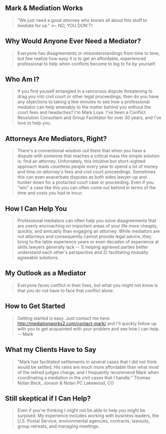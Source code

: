 ## Mark & Mediation Works ##
  > "We just need a good attorney who knows all about this stuff to mediate for us." <-- NO, YOU DON'T!

## Why Would Anyone Ever Need a Mediator? ##
  > Everyone has disagreements or misunderstandings from time to time, but few realize how easy it is to get an affordable, experienced professional to help when conflicts become to big to fix by yourself.

## Who Am I? ##
  > If you find youself entangled in a rancorous dispute threatening to drag you into civil court or other legal proceedings, then do you have any objections to taking a few minutes to see how a professional mediator can help amenably to the matter behind you without the court fees and headaches? I'm Mark Loye. I've been a Conflict Resolution Consultant and Group Facilitator for over 30 years, and I've love to help you. 

## Attorneys Are Mediators, Right? ##
  > There's a conventional wisdom out there that when you have a dispute with someone that reaches a critical mass the simple solution is: find an attorney. Unfornately, this intuitive but short-sighted approach leads countless people every year to spend a lot of money and time on attorney's fees and civil court proceedings. Sometimes this can even exacerbate disputes as both sides lawyer-up and hunker down for a protacted court case or proceeding. Even if you "win" a case like this you can often come out behind in terms of the time and costs you had to incur.

## How I Can Help You ##
  > Professional mediators can often help you solve disagreements that are overly encroaching on important areas of your life more cheaply, quickly, and amicably than engaging an attorney. While mediators are not attorneys and consequently cannot provide legal advice, they bring to the table experience years or even decades of experience at skills lawyers generally lack -- 1) helping agrieved parties better understand each other's perspective and 2) facilitating mutually agreeable solutions.

## My Outlook as a Mediator ##
  > Everyone faces conflict in their lives, but what you might not know is that you do not have to face that conflict alone.

## How to Get Started ##
  > Getting started is easy. Just contact me here: http://mediationworks2.com/contact-mark/ and I'll quickly follow up with you to get acquainted with your problem and see how I can help.
  -- Mark

## What my Clients Have to Say ##
  > "Mark has facilitated settlements in several cases that I did not think would be settled.  His rates are much more affordable than what most of the retired judges charge, and I frequently recommend Mark when coordinating a mediation in the civil cases that I handle."
  Thomas Nolan
  Beck, Jonson & Nolan PC
  Lakewood, CO

## Still skeptical if I Can Help? ##
  > Even if you're thinking I might not be able to help you might be surpised. My experience includes working with business leaders, the U.S. Postal Service, environmental agencies, contracts, lawsuits, group retreats, and managing meetings.
